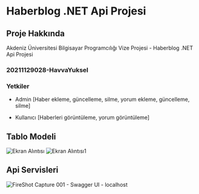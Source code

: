 # Haberblog .NET Api Projesi
## Proje Hakkında
Akdeniz Üniversitesi Bilgisayar Programcılığı Vize Projesi - Haberblog .NET Api Projesi

### 20211129028-HavvaYuksel

### Yetkiler
- Admin [Haber ekleme, güncelleme, silme, yorum ekleme, güncelleme, silme]

- Kullanıcı [Haberleri görüntüleme, yorum görüntüleme]

## Tablo Modeli

![Ekran Alıntısı](https://user-images.githubusercontent.com/122538510/236784778-2a9af3e1-6324-4f54-b980-53faeb204133.PNG)
![Ekran Alıntısı1](https://user-images.githubusercontent.com/122538510/236784782-5b9b20af-99dc-425c-91ff-296578ee37c7.PNG)

## Api Servisleri

![FireShot Capture 001 - Swagger UI - localhost](https://user-images.githubusercontent.com/122538510/236784785-38a1482a-e86d-462d-9dca-b17ffea21a01.png)
